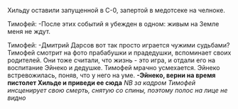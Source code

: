 Хильду оставили запущенной в С-0, запертой в медотсеке на челноке.

Тимофей:
-После этих событий я убежден в одном: живым на Земле меня не ждут.

Тимофей:
-Дмитрий Дарсов вот так просто играется чужими судьбами?
Тимофей смотрит на фото прабабушки и прадедушки, вспоминает своих родителей. Они тоже считали, что жизнь - это игра, и отдали его на воспитание Эйнеко и дедушке.
Тимофей мрачно усмехается. Эйнеко встревожилась, поняв, что у него на уме.
**-Эйнеко, верни на время пистолет Хильде и приведи ее сюда**
*NB за кадром Тимофей инсценирует свою смерть, снятую со спины, поэтому полос на лице не видно*